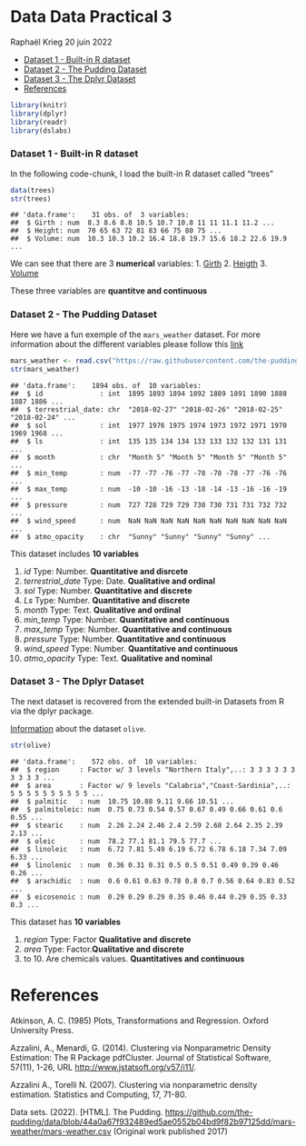 Data Data Practical 3
================
Raphaël Krieg
20 juin 2022

-   [Dataset 1 - Built-in R dataset](#dataset-1---built-in-r-dataset)
-   [Dataset 2 - The Pudding Dataset](#dataset-2---the-pudding-dataset)
-   [Dataset 3 - The Dplyr Dataset](#dataset-3---the-dplyr-dataset)
-   [References](#references)

``` r
library(knitr)
library(dplyr)
library(readr)
library(dslabs)
```

### Dataset 1 - Built-in R dataset

In the following code-chunk, I load the built-in R dataset called
“trees”

``` r
data(trees)
str(trees)
```

    ## 'data.frame':    31 obs. of  3 variables:
    ##  $ Girth : num  8.3 8.6 8.8 10.5 10.7 10.8 11 11 11.1 11.2 ...
    ##  $ Height: num  70 65 63 72 81 83 66 75 80 75 ...
    ##  $ Volume: num  10.3 10.3 10.2 16.4 18.8 19.7 15.6 18.2 22.6 19.9 ...

We can see that there are 3 **numerical** variables: 1.
[Girth](https://en.wikipedia.org/wiki/Tree_girth_measurement) 2.
[Heigth](https://en.wikipedia.org/wiki/Tree_height_measurement) 3.
[Volume](https://en.wikipedia.org/wiki/Tree_volume_measurement)

These three variables are **quantitve and continuous**

### Dataset 2 - The Pudding Dataset

Here we have a fun exemple of the `mars_weather` dataset. For more
information about the different variables please follow this
[link](https://data.world/the-pudding/mars-weather)

``` r
mars_weather <- read.csv("https://raw.githubusercontent.com/the-pudding/data/master/mars-weather/mars-weather.csv")
str(mars_weather)
```

    ## 'data.frame':    1894 obs. of  10 variables:
    ##  $ id              : int  1895 1893 1894 1892 1889 1891 1890 1888 1887 1886 ...
    ##  $ terrestrial_date: chr  "2018-02-27" "2018-02-26" "2018-02-25" "2018-02-24" ...
    ##  $ sol             : int  1977 1976 1975 1974 1973 1972 1971 1970 1969 1968 ...
    ##  $ ls              : int  135 135 134 134 133 133 132 132 131 131 ...
    ##  $ month           : chr  "Month 5" "Month 5" "Month 5" "Month 5" ...
    ##  $ min_temp        : num  -77 -77 -76 -77 -78 -78 -78 -77 -76 -76 ...
    ##  $ max_temp        : num  -10 -10 -16 -13 -18 -14 -13 -16 -16 -19 ...
    ##  $ pressure        : num  727 728 729 729 730 730 731 731 732 732 ...
    ##  $ wind_speed      : num  NaN NaN NaN NaN NaN NaN NaN NaN NaN NaN ...
    ##  $ atmo_opacity    : chr  "Sunny" "Sunny" "Sunny" "Sunny" ...

This dataset includes **10 variables**

1.  *id* Type: Number. **Quantitative and disrcete**
2.  *terrestrial_date* Type: Date. **Qualitative and ordinal**
3.  *sol* Type: Number. **Quantitative and discrete**
4.  *Ls* Type: Number. **Quantitative and discrete**
5.  *month* Type: Text. **Qualitative and ordinal**
6.  *min_temp* Type: Number. **Quantitative and continuous**
7.  *max_temp* Type: Number. **Quantitative and continuous**
8.  *pressure* Type: Number. **Quantitative and continuous**
9.  *wind_speed* Type: Number. **Quantitative and continuous**
10. *atmo_opacity* Type: Text. **Qualitative and nominal**

### Dataset 3 - The Dplyr Dataset

The next dataset is recovered from the extended built-in Datasets from R
via the dplyr package.

[Information](https://search.r-project.org/CRAN/refmans/FlexDir/html/oliveoil.html)
about the dataset `olive`.

``` r
str(olive)
```

    ## 'data.frame':    572 obs. of  10 variables:
    ##  $ region     : Factor w/ 3 levels "Northern Italy",..: 3 3 3 3 3 3 3 3 3 3 ...
    ##  $ area       : Factor w/ 9 levels "Calabria","Coast-Sardinia",..: 5 5 5 5 5 5 5 5 5 5 ...
    ##  $ palmitic   : num  10.75 10.88 9.11 9.66 10.51 ...
    ##  $ palmitoleic: num  0.75 0.73 0.54 0.57 0.67 0.49 0.66 0.61 0.6 0.55 ...
    ##  $ stearic    : num  2.26 2.24 2.46 2.4 2.59 2.68 2.64 2.35 2.39 2.13 ...
    ##  $ oleic      : num  78.2 77.1 81.1 79.5 77.7 ...
    ##  $ linoleic   : num  6.72 7.81 5.49 6.19 6.72 6.78 6.18 7.34 7.09 6.33 ...
    ##  $ linolenic  : num  0.36 0.31 0.31 0.5 0.5 0.51 0.49 0.39 0.46 0.26 ...
    ##  $ arachidic  : num  0.6 0.61 0.63 0.78 0.8 0.7 0.56 0.64 0.83 0.52 ...
    ##  $ eicosenoic : num  0.29 0.29 0.29 0.35 0.46 0.44 0.29 0.35 0.33 0.3 ...

This dataset has **10 variables**

1.  *region* Type: Factor **Qualitative and discrete**
2.  *area* Type: Factor.**Qualitative and discrete**
3.  to 10. Are chemicals values. **Quantitatives and continuous**

# References

Atkinson, A. C. (1985) Plots, Transformations and Regression. Oxford
University Press.

Azzalini, A., Menardi, G. (2014). Clustering via Nonparametric Density
Estimation: The R Package pdfCluster. Journal of Statistical Software,
57(11), 1-26, URL <http://www.jstatsoft.org/v57/i11/>.

Azzalini A., Torelli N. (2007). Clustering via nonparametric density
estimation. Statistics and Computing, 17, 71-80.

Data sets. (2022). \[HTML\]. The Pudding.
<https://github.com/the-pudding/data/blob/44a0a67f932489ed5ae0552b04bd9f82b97125dd/mars-weather/mars-weather.csv>
(Original work published 2017)
